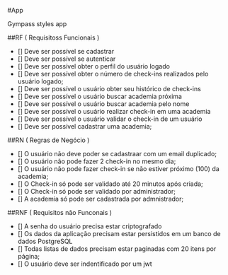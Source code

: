 #App 

Gympass styles app

##RF ( Requisitoss Funcionais )
- [] Deve ser possível se cadastrar 
- [] Deve ser possível se autenticar
- [] Deve ser possível obter o perfil do usuário logado
- [] Deve ser possível obter o número de check-ins realizados pelo usuário logado;
- [] Deve ser possível o usuário obter seu histórico de check-ins
- [] Deve ser possível o usuário buscar academia próxima
- [] Deve ser possível o usuário buscar academia pelo nome
- [] Deve ser possível o usuário realizar check-in em uma academia 
- [] Deve ser possível o usuário validar o check-in de um usuário
- [] Deve ser possível cadastrar uma academia;
 
 
##RN ( Regras de Negócio )
- [] O usuário não deve poder se cadastraar com um email duplicado;
- [] O usuário não pode fazer 2 check-in no mesmo dia;
- [] O usuário não pode fazer check-in se não estiver próximo (100) da academia;
- [] O Check-in só pode ser validado até 20 minutos após criada;
- [] O Check-in só pode ser validado por administrador;
- [] A academia só pode ser cadastrada por admnistrador;


##RNF ( Requisitos não Funconais )
- [] A senha do usuário precisa estar criptografado
- [] Os dados da aplicação precisam estar persistidos em um banco de dados PostgreSQL
- [] Todas listas de dados precisam estar paginadas com 20 itens por página;
- [] O usuário deve ser indentificado por um jwt 